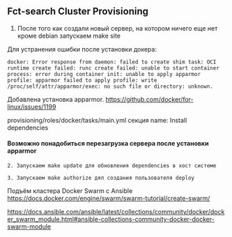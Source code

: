 ## Fct-search Cluster Provisioning

1. После того как создали новый сервер, на котором ничего еще нет кроме debian запускаем make site

Для устранения ошибки после установки докера:
```
docker: Error response from daemon: failed to create shim task: OCI runtime create failed: runc create failed: unable to start container process: error during container init: unable to apply apparmor profile: apparmor failed to apply profile: write /proc/self/attr/apparmor/exec: no such file or directory: unknown.
```
Добавлена установка apparmor. https://github.com/docker/for-linux/issues/1199

provisioning/roles/docker/tasks/main.yml
секция  name: Install dependencies

#### Возможно понадобиться перезагрузка сервера после установки apparmor


    2. Запускаем make update для обновления dependencies в хост системе 

    3. Запускаем make authorize дял создания пользователя deploy

Подъём кластера Docker Swarm с Ansible
https://docs.docker.com/engine/swarm/swarm-tutorial/create-swarm/

https://docs.ansible.com/ansible/latest/collections/community/docker/docker_swarm_module.html#ansible-collections-community-docker-docker-swarm-module
